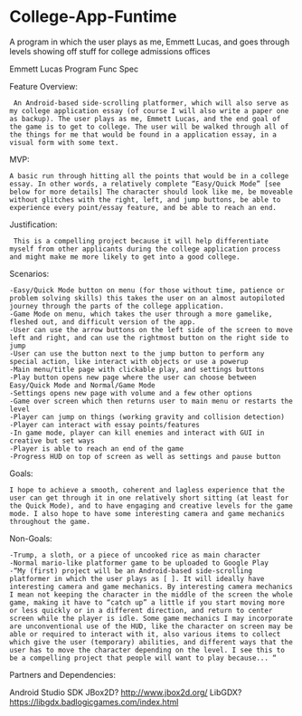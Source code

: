 # College-App-Funtime
A program in which the user plays as me, Emmett Lucas, and goes through levels showing off stuff for college admissions offices

Emmett Lucas Program Func Spec

Feature Overview:

     An Android-based side-scrolling platformer, which will also serve as my college application essay (of course I will also write a paper one as backup). The user plays as me, Emmett Lucas, and the end goal of the game is to get to college. The user will be walked through all of the things for me that would be found in a application essay, in a visual form with some text.

MVP:

    A basic run through hitting all the points that would be in a college essay. In other words, a relatively complete “Easy/Quick Mode” [see below for more details] The character should look like me, be moveable without glitches with the right, left, and jump buttons, be able to experience every point/essay feature, and be able to reach an end.

Justification:

     This is a compelling project because it will help differentiate myself from other applicants during the college application process and might make me more likely to get into a good college.

Scenarios:

    -Easy/Quick Mode button on menu (for those without time, patience or problem solving skills) this takes the user on an almost autopiloted journey through the parts of the college application.
    -Game Mode on menu, which takes the user through a more gamelike, fleshed out, and difficult version of the app.
    -User can use the arrow buttons on the left side of the screen to move left and right, and can use the rightmost button on the right side to jump
    -User can use the button next to the jump button to perform any special action, like interact with objects or use a powerup
    -Main menu/title page with clickable play, and settings buttons
    -Play button opens new page where the user can choose between Easy/Quick Mode and Normal/Game Mode
    -Settings opens new page with volume and a few other options  
    -Game over screen which then returns user to main menu or restarts the level
    -Player can jump on things (working gravity and collision detection)
    -Player can interact with essay points/features
    -In game mode, player can kill enemies and interact with GUI in creative but set ways
    -Player is able to reach an end of the game
    -Progress HUD on top of screen as well as settings and pause button

Goals:

    I hope to achieve a smooth, coherent and lagless experience that the user can get through it in one relatively short sitting (at least for the Quick Mode), and to have engaging and creative levels for the game mode. I also hope to have some interesting camera and game mechanics throughout the game.

Non-Goals:

    -Trump, a sloth, or a piece of uncooked rice as main character
    -Normal mario-like platformer game to be uploaded to Google Play
    -“My (first) project will be an Android-based side-scrolling platformer in which the user plays as [ ]. It will ideally have interesting camera and game mechanics. By interesting camera mechanics I mean not keeping the character in the middle of the screen the whole game, making it have to “catch up” a little if you start moving more or less quickly or in a different direction, and return to center screen while the player is idle. Some game mechanics I may incorporate are unconventional use of the HUD, like the character on screen may be able or required to interact with it, also various items to collect which give the user (temporary) abilities, and different ways that the user has to move the character depending on the level. I see this to be a compelling project that people will want to play because... “

Partners and Dependencies:

Android Studio SDK
JBox2D? http://www.jbox2d.org/
LibGDX? https://libgdx.badlogicgames.com/index.html 
